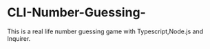 # CLI-Number-Guessing-
This is a real life number guessing game with Typescript,Node.js and Inquirer.
